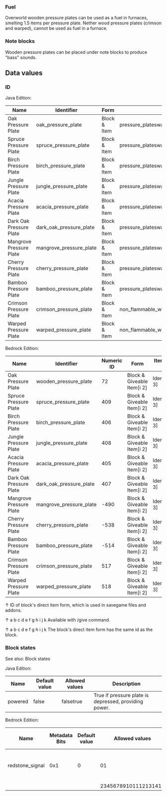 ### Fuel
Overworld wooden pressure plates can be used as a fuel in furnaces, smelting 1.5 items per pressure plate. Nether wood pressure plates (crimson and warped), cannot be used as fuel in a furnace.

### Note blocks
Wooden pressure plates can be placed under note blocks to produce "bass" sounds.

## Data values
### ID
Java Edition:

| Name                    | Identifier              | Form         | Block tags                                                                | Item tags                                | Translation key                         |
|-------------------------|-------------------------|--------------|---------------------------------------------------------------------------|------------------------------------------|-----------------------------------------|
| Oak Pressure Plate      | oak_pressure_plate      | Block & Item | pressure_plateswall_post_overridewooden_pressure_plates                   | wooden_pressure_plates                   | block.minecraft.oak_pressure_plate      |
| Spruce Pressure Plate   | spruce_pressure_plate   | Block & Item | pressure_plateswall_post_overridewooden_pressure_plates                   | wooden_pressure_plates                   | block.minecraft.spruce_pressure_plate   |
| Birch Pressure Plate    | birch_pressure_plate    | Block & Item | pressure_plateswall_post_overridewooden_pressure_plates                   | wooden_pressure_plates                   | block.minecraft.birch_pressure_plate    |
| Jungle Pressure Plate   | jungle_pressure_plate   | Block & Item | pressure_plateswall_post_overridewooden_pressure_plates                   | wooden_pressure_plates                   | block.minecraft.jungle_pressure_plate   |
| Acacia Pressure Plate   | acacia_pressure_plate   | Block & Item | pressure_plateswall_post_overridewooden_pressure_plates                   | wooden_pressure_plates                   | block.minecraft.acacia_pressure_plate   |
| Dark Oak Pressure Plate | dark_oak_pressure_plate | Block & Item | pressure_plateswall_post_overridewooden_pressure_plates                   | wooden_pressure_plates                   | block.minecraft.dark_oak_pressure_plate |
| Mangrove Pressure Plate | mangrove_pressure_plate | Block & Item | pressure_plateswall_post_overridewooden_pressure_plates                   | wooden_pressure_plates                   | block.minecraft.mangrove_pressure_plate |
| Cherry Pressure Plate   | cherry_pressure_plate   | Block & Item | pressure_plateswall_post_overridewooden_pressure_plates                   | wooden_pressure_plates                   | block.minecraft.cherry_pressure_plate   |
| Bamboo Pressure Plate   | bamboo_pressure_plate   | Block & Item | pressure_plateswall_post_overridewooden_pressure_plates                   | wooden_pressure_plates                   | block.minecraft.bamboo_pressure_plate   |
| Crimson Pressure Plate  | crimson_pressure_plate  | Block & Item | non_flammable_woodpressure_plateswall_post_overridewooden_pressure_plates | non_flammable_woodwooden_pressure_plates | block.minecraft.crimson_pressure_plate  |
| Warped Pressure Plate   | warped_pressure_plate   | Block & Item | non_flammable_woodpressure_plateswall_post_overridewooden_pressure_plates | non_flammable_woodwooden_pressure_plates | block.minecraft.warped_pressure_plate   |

Bedrock Edition:

| Name                    | Identifier              | Numeric ID | Form                       | Item ID[i 1]   | Translation key                   |
|-------------------------|-------------------------|------------|----------------------------|----------------|-----------------------------------|
| Oak Pressure Plate      | wooden_pressure_plate   | 72         | Block & Giveable Item[i 2] | Identical[i 3] | tile.wooden_pressure_plate.name   |
| Spruce Pressure Plate   | spruce_pressure_plate   | 409        | Block & Giveable Item[i 2] | Identical[i 3] | tile.spruce_pressure_plate.name   |
| Birch Pressure Plate    | birch_pressure_plate    | 406        | Block & Giveable Item[i 2] | Identical[i 3] | tile.birch_pressure_plate.name    |
| Jungle Pressure Plate   | jungle_pressure_plate   | 408        | Block & Giveable Item[i 2] | Identical[i 3] | tile.jungle_pressure_plate.name   |
| Acacia Pressure Plate   | acacia_pressure_plate   | 405        | Block & Giveable Item[i 2] | Identical[i 3] | tile.acacia_pressure_plate.name   |
| Dark Oak Pressure Plate | dark_oak_pressure_plate | 407        | Block & Giveable Item[i 2] | Identical[i 3] | tile.dark_oak_pressure_plate.name |
| Mangrove Pressure Plate | mangrove_pressure_plate | -490       | Block & Giveable Item[i 2] | Identical[i 3] | tile.mangrove_pressure_plate.name |
| Cherry Pressure Plate   | cherry_pressure_plate   | -538       | Block & Giveable Item[i 2] | Identical[i 3] | tile.cherry_pressure_plate.name   |
| Bamboo Pressure Plate   | bamboo_pressure_plate   | -514       | Block & Giveable Item[i 2] | Identical[i 3] | tile.bamboo_pressure_plate.name   |
| Crimson Pressure Plate  | crimson_pressure_plate  | 517        | Block & Giveable Item[i 2] | Identical[i 3] | tile.crimson_pressure_plate.name  |
| Warped Pressure Plate   | warped_pressure_plate   | 518        | Block & Giveable Item[i 2] | Identical[i 3] | tile.warped_pressure_plate.name   |


↑ ID of block's direct item form, which is used in savegame files and addons.

↑ a b c d e f g h i j k Available with /give command.

↑ a b c d e f g h i j k The block's direct item form has the same id as the block.


### Block states
See also: Block states

Java Edition:

| Name    | Default value | Allowed values | Description                                           |
|---------|---------------|----------------|-------------------------------------------------------|
| powered | false         | falsetrue      | True if pressure plate is depressed, providing power. |

Bedrock Edition:

| Name            | Metadata Bits | Default value | Allowed values       | Values forMetadata Bits | Description                                      |
|-----------------|---------------|---------------|----------------------|-------------------------|--------------------------------------------------|
| redstone_signal | 0x1           | 0             | 01                   | 01                      | Specifies whether the pressure plate is pressed. |
|                 |               |               | 23456789101112131415 | Unsupported             | Unused                                           |


